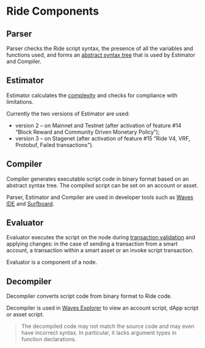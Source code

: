 # Ride Components

## Parser

Parser checks the Ride script syntax, the presence of all the variables and functions used, and forms an [abstract syntax tree](https://en.wikipedia.org/wiki/Abstract_syntax_tree) that is used by Estimator and Compiler.

## Estimator

Estimator calculates the [complexity](/en/ride/base-concepts/complexity) and checks for compliance with limitations.

Currently the two versions of Estimator are used:
* version 2 – on Mainnet and Testnet (after activation of feature #14 “Block Reward and Community Driven Monetary Policy”);
* version 3 – on Stagenet (after activation of feature #15 “Ride V4, VRF, Protobuf, Failed transactions”).

## Compiler

Compiler generates executable script code in binary format based on an abstract syntax tree. The compiled script can be set on an account or asset.

Parser, Estimator and Compiler are used in developer tools such as [Waves IDE](https://ide.wavesplatform.com/) and [Surfboard](https://github.com/wavesplatform/surfboard).

## Evaluator

Evaluator executes the script on the node during [transaction validation](/en/blockchain/transaction/transaction-validation) and applying changes: in the case of sending a transaction from a smart account, a transaction within a smart asset or an invoke script transaction.

Evaluator is a component of a node.

## Decompiler

Decompiler converts script code from binary format to Ride code.

Decompiler is used in [Waves Explorer](https://wavesexplorer.com/) to view an account script, dApp script or asset script.

> The decompiled code may not match the source code and may even have incorrect syntax. In particular, it lacks argument types in function declarations.
